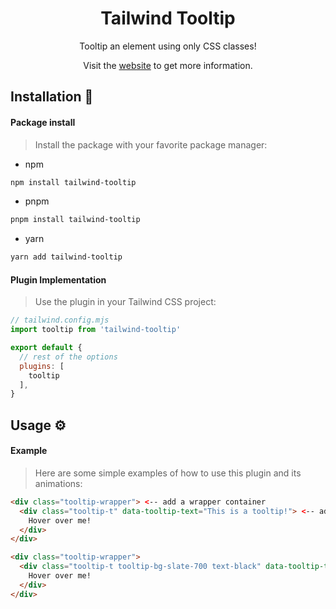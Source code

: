 <div align="center">

# Tailwind Tooltip

Tooltip an element using only CSS classes!

Visit the [website](https://github.com/SantiMit1/tailwind-tooltip) to get more information.
</div>
  
## Installation :book:

#### Package install

> Install the package with your favorite package manager:

- npm
```bash
npm install tailwind-tooltip
```
- pnpm
```bash
pnpm install tailwind-tooltip
```
- yarn
```bash
yarn add tailwind-tooltip
```

#### Plugin Implementation
> Use the plugin in your Tailwind CSS project:

```js
// tailwind.config.mjs
import tooltip from 'tailwind-tooltip'

export default {
  // rest of the options
  plugins: [
    tooltip
  ],
}
```

## Usage :gear:

#### Example

> Here are some simple examples of how to use this plugin and its animations:

```html
<div class="tooltip-wrapper"> <-- add a wrapper container
  <div class="tooltip-t" data-tooltip-text="This is a tooltip!"> <-- add the tooltip position and content
    Hover over me!
  </div>
</div>
```

```html
<div class="tooltip-wrapper">
  <div class="tooltip-t tooltip-bg-slate-700 text-black" data-tooltip-text="This is a tooltip!"> <-- change background and text colors
    Hover over me!
  </div>
</div>
```
